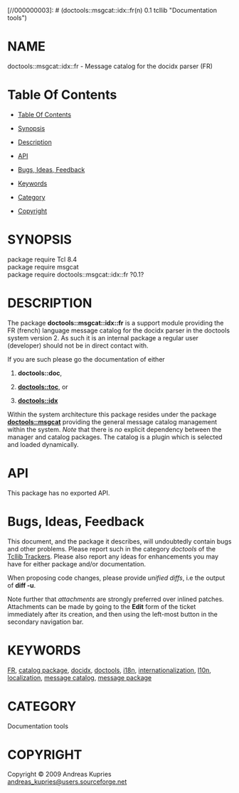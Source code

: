 
[//000000001]: # (doctools::msgcat::idx::fr - Documentation tools)
[//000000002]: # (Generated from file 'msgcat.inc' by tcllib/doctools with format 'markdown')
[//000000003]: # (doctools::msgcat::idx::fr(n) 0.1 tcllib "Documentation tools")

# NAME

doctools::msgcat::idx::fr - Message catalog for the docidx parser (FR)

# <a name='toc'></a>Table Of Contents

  -  [Table Of Contents](#toc)

  -  [Synopsis](#synopsis)

  -  [Description](#section1)

  -  [API](#section2)

  -  [Bugs, Ideas, Feedback](#section3)

  -  [Keywords](#keywords)

  -  [Category](#category)

  -  [Copyright](#copyright)

# <a name='synopsis'></a>SYNOPSIS

package require Tcl 8.4  
package require msgcat  
package require doctools::msgcat::idx::fr ?0.1?  

# <a name='description'></a>DESCRIPTION

The package __doctools::msgcat::idx::fr__ is a support module providing the FR
(french) language message catalog for the docidx parser in the doctools system
version 2. As such it is an internal package a regular user (developer) should
not be in direct contact with.

If you are such please go the documentation of either

  1. __doctools::doc__,

  1. __[doctools::toc](../doctools/doctoc.md)__, or

  1. __[doctools::idx](idx_container.md)__

Within the system architecture this package resides under the package
__[doctools::msgcat](../doctools2base/tcllib_msgcat.md)__ providing the general
message catalog management within the system. *Note* that there is *no* explicit
dependency between the manager and catalog packages. The catalog is a plugin
which is selected and loaded dynamically.

# <a name='section2'></a>API

This package has no exported API.

# <a name='section3'></a>Bugs, Ideas, Feedback

This document, and the package it describes, will undoubtedly contain bugs and
other problems. Please report such in the category *doctools* of the [Tcllib
Trackers](http://core.tcl.tk/tcllib/reportlist). Please also report any ideas
for enhancements you may have for either package and/or documentation.

When proposing code changes, please provide *unified diffs*, i.e the output of
__diff -u__.

Note further that *attachments* are strongly preferred over inlined patches.
Attachments can be made by going to the __Edit__ form of the ticket immediately
after its creation, and then using the left-most button in the secondary
navigation bar.

# <a name='keywords'></a>KEYWORDS

[FR](../../../../index.md#fr), [catalog
package](../../../../index.md#catalog_package),
[docidx](../../../../index.md#docidx),
[doctools](../../../../index.md#doctools), [i18n](../../../../index.md#i18n),
[internationalization](../../../../index.md#internationalization),
[l10n](../../../../index.md#l10n),
[localization](../../../../index.md#localization), [message
catalog](../../../../index.md#message_catalog), [message
package](../../../../index.md#message_package)

# <a name='category'></a>CATEGORY

Documentation tools

# <a name='copyright'></a>COPYRIGHT

Copyright &copy; 2009 Andreas Kupries <andreas_kupries@users.sourceforge.net>

